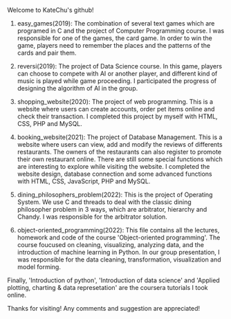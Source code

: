 Welcome to KateChu's github!

1. easy_games(2019): 
The combination of several text games which are programed in C and the project of Computer Programming course. 
I was responsible for one of the games, the card game. 
In order to win the game, players need to remember the places and the patterns of the cards and pair them.

2. reversi(2019): 
The project of Data Science course.
In this game, players can choose to compete with AI or another player, and different kind of music is played while game proceeding.
I participated the progress of designing the algorithm of AI in the group.

3. shopping_website(2020): 
The project of web programming.
This is a website where users can create accounts, order pet items online and check their transaction.
I completed this project by myself with HTML, CSS, PHP and MySQL.

4. booking_website(2021): 
The project of Database Management.
This is a website where users can view, add and modify the reviews of differents restaurants.
The owners of the restaurants can also register to promote their own restaurant online.
There are still some special functions which are interesting to explore while visiting the website.
I completed the website design, database connection and some advanced functions with HTML, CSS, JavaScript, PHP and MySQL.

5. dining_philosophers_problem(2022): 
This is the project of Operating System.
We use C and threads to deal with the classic dining philosopher problem in 3 ways, which are arbitrator, hierarchy and Chandy.
I was responsible for the arbitrator solution.

6. object-oriented_programming(2022):
This file contains all the lectures, homework and code of the course 'Object-oriented programming'.
The course foucused on cleaning, visualizing, analyzing data, and the introduction of machine learning in Python.
In our group presentation, I was responsible for the data cleaning, transformation, visualization and model forming.

Finally, 'Introduction of python', 'Introduction of data science' and 'Applied plotting, charting & data represetation' are the coursera tutorials I took online.

Thanks for visiting! Any comments and suggestion are appreciated!
